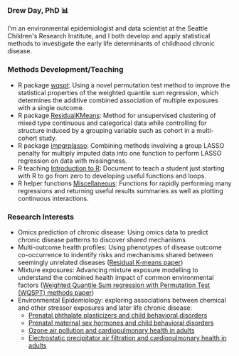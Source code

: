 ### Drew Day, PhD 📊

I'm an environmental epidemiologist and data scientist at the Seattle Children's Research Institute, and I both develop and apply statistical methods to investigate the early life determinants of childhood chronic disease.

### Methods Development/Teaching
 - R package [wqspt](https://cran.r-project.org/web/packages/wqspt/index.html): Using a novel permutation test method to improve the statistical properties of the weighted quantile sum regression, which determines the additive combined association of multiple exposures with a single outcome.
 - R package [ResidualKMeans](https://www.github.com/drewdstat/ResidualKMeans): Method for unsupervised clustering of mixed type continuous and categorical data while controlling for structure induced by a grouping variable such as cohort in a multi-cohort study.
 - R package [impgrplasso](https://www.github.com/drewdstat/impgrplasso): Combining methods involving a group LASSO penalty for multiply imputed data into one function to perform LASSO regression on data with missingness.
 - R teaching [Introduction to R](https://htmlpreview.github.io/?https://github.com/drewdstat/TeachingR/blob/main/vignettes/IntrotoR.html): Document to teach a student just starting with R to go from zero to developing useful functions and loops.
 - R helper functions [Miscellaneous](https://github.com/drewdstat/Miscellaneous): Functions for rapidly performing many regressions and returning useful results summaries as well as plotting continuous interactions.

### Research Interests
 - Omics prediction of chronic disease: Using omics data to predict chronic disease patterns to discover shared mechanisms
 - Multi-outcome health profiles: Using phenotypes of disease outcome co-occurrence to indentify risks and mechanisms shared between seemingly unrelated diseases ([Residual K-means paper](https://www.sciencedirect.com/science/article/pii/S0160412024000722))
 - Mixture exposures: Advancing mixture exposure modelling to understand the combined health impact of common environmental factors ([Weighted Quantile Sum regression with Permutation Test (WQSPT) methods paper](https://ehp.niehs.nih.gov/doi/full/10.1289/EHP10570))
 - Environmental Epidemiology: exploring associations between chemical and other stressor exposures and later life chronic disease:
   - [Prenatal phthalate plasticizers and child behavioral disorders](https://www.ncbi.nlm.nih.gov/pmc/articles/PMC9291724/)
   - [Prenatal maternal sex hormones and child behavioral disorders](https://www.ncbi.nlm.nih.gov/pmc/articles/PMC7759302/)
   - [Ozone air pollution and cardiopulmonary health in adults](https://www.ncbi.nlm.nih.gov/pmc/articles/PMC5710579/)
   - [Electrostatic precipitator air filtration and cardiopulmonary health in adults](https://www.ncbi.nlm.nih.gov/pmc/articles/PMC5903943/)

<!--
**drewdstat/drewdstat** is a ✨ _special_ ✨ repository because its `README.md` (this file) appears on your GitHub profile.

Here are some ideas to get you started:

- 🔭 I’m currently working on ...
- 🌱 I’m currently learning ...
- 👯 I’m looking to collaborate on ...
- 🤔 I’m looking for help with ...
- 💬 Ask me about ...
- 📫 How to reach me: ...
- 😄 Pronouns: ...
- ⚡ Fun fact: ...
-->
